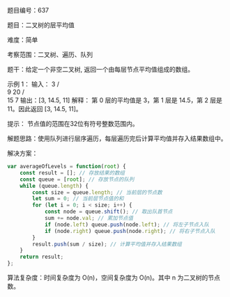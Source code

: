 题目编号：637

题目：二叉树的层平均值

难度：简单

考察范围：二叉树、遍历、队列

题干：给定一个非空二叉树, 返回一个由每层节点平均值组成的数组。

示例 1：
输入：
    3
   / \
  9  20
    /  \
   15   7
输出：[3, 14.5, 11]
解释：
第 0 层的平均值是 3，第 1 层是 14.5，第 2 层是 11。因此返回 [3, 14.5, 11]。

提示：
节点值的范围在32位有符号整数范围内。

解题思路：使用队列进行层序遍历，每层遍历完后计算平均值并存入结果数组中。

解决方案：

```javascript
var averageOfLevels = function(root) {
    const result = []; // 存放结果的数组
    const queue = [root]; // 存放节点的队列
    while (queue.length) {
        const size = queue.length; // 当前层的节点数
        let sum = 0; // 当前层节点值的和
        for (let i = 0; i < size; i++) {
            const node = queue.shift(); // 取出队首节点
            sum += node.val; // 累加节点值
            if (node.left) queue.push(node.left); // 将左子节点入队
            if (node.right) queue.push(node.right); // 将右子节点入队
        }
        result.push(sum / size); // 计算平均值并存入结果数组
    }
    return result;
};
```

算法复杂度：时间复杂度为 O(n)，空间复杂度为 O(n)。其中 n 为二叉树的节点数。